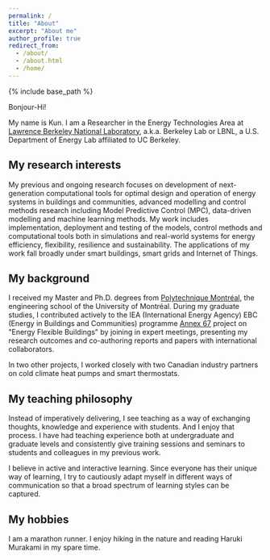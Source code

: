 ```yaml
---
permalink: /
title: "About"
excerpt: "About me"
author_profile: true
redirect_from:
  - /about/
  - /about.html
  - /home/
---
```


{% include base_path %}

Bonjour-Hi!

My name is Kun. I am a Researcher in the Energy Technologies Area at [Lawrence Berkeley National Laboratory](http://www.lbl.gov), a.k.a. Berkeley Lab or LBNL, a U.S. Department of Energy Lab affiliated to UC Berkeley.

## My research interests

My previous and ongoing research focuses on development of next-generation computational tools for optimal design and operation of energy systems in buildings and communities, advanced modelling and control methods research including Model Predictive Control (MPC), data-driven modelling and machine learning methods. My work includes implementation, deployment and testing of the models, control methods and computational tools both in simulations and real-world systems for energy efficiency, flexibility, resilience and sustainability. The applications of my work fall broadly under smart buildings, smart grids and Internet of Things.

## My background

I received my Master and Ph.D. degrees from [Polytechnique Montréal](http://www.polymtl.ca), the engineering school of the University of Montréal. During my graduate studies, I contributed actively to the IEA (International Energy Agency) EBC (Energy in Buildings and Communities) programme [Annex 67](http://www.annex67.org/) project on "Energy Flexible Buildings" by joining in expert meetings, presenting my research outcomes and co-authoring reports and papers with international collaborators.

In two other projects, I worked closely with two Canadian industry partners on cold climate heat pumps and smart thermostats.

## My teaching philosophy

Instead of imperatively delivering, I see teaching as a way of exchanging thoughts, knowledge and experience with students. And I enjoy that process. I have had teaching experience both at undergraduate and graduate levels and consistently give training sessions and seminars to students and colleagues in my previous work.

I believe in active and interactive learning. Since everyone has their unique way of learning, I try to cautiously adapt myself in different ways of communication so that a broad spectrum of learning styles can be captured.

## My hobbies
I am a marathon runner. I enjoy hiking in the nature and reading Haruki Murakami in my spare time.
